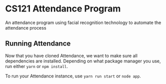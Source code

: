 # CS121 Attendance Program
An attendance program using facial recognition technology to automate the attendance process

## Running Attendance

Now that you have cloned Attendance, we want to make sure all dependencies are installed.  Depending on what package manager you use, run either
`yarn`
or
`npm install`.

To run your Attendance instance, use `yarn run start` or `node app`.